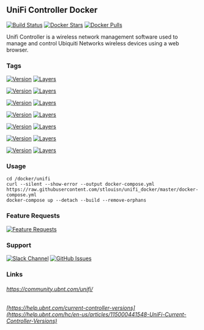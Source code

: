 [travis_logo]: https://travis-ci.org/stlouisn/unifi_docker.svg?branch=master
[travis_url]: https://travis-ci.org/stlouisn/unifi_docker
[docker_stars_logo]: https://img.shields.io/docker/stars/stlouisn/unifi.svg
[docker_pulls_logo]: https://img.shields.io/docker/pulls/stlouisn/unifi.svg
[docker_hub_url]: https://hub.docker.com/r/stlouisn/unifi
[microbadger_url]: https://microbadger.com/images/stlouisn/unifi
[feathub_data]: http://feathub.com/stlouisn/unifi_docker?format=svg
[feathub_url]: http://feathub.com/stlouisn/unifi_docker
[issues_url]: https://github.com/stlouisn/unifi_docker/issues
[slack_url]: https://stlouisn.slack.com/messages/CAB1ASU9H

## UniFi Controller Docker

[![Build Status][travis_logo]][travis_url]
[![Docker Stars][docker_stars_logo]][docker_hub_url]
[![Docker Pulls][docker_pulls_logo]][docker_hub_url]

Unifi Controller is a wireless network management software used to manage and control Ubiquiti Networks wireless devices using a web browser.

### Tags

[![Version](https://images.microbadger.com/badges/version/stlouisn/unifi:stable.svg)][microbadger_url]
[![Layers](https://images.microbadger.com/badges/image/stlouisn/unifi:stable.svg)][microbadger_url]

[![Version](https://images.microbadger.com/badges/version/stlouisn/unifi:testing.svg)][microbadger_url]
[![Layers](https://images.microbadger.com/badges/image/stlouisn/unifi:testing.svg)][microbadger_url]

[![Version](https://images.microbadger.com/badges/version/stlouisn/unifi:5.9.svg)][microbadger_url]
[![Layers](https://images.microbadger.com/badges/image/stlouisn/unifi:5.9.svg)][microbadger_url]

[![Version](https://images.microbadger.com/badges/version/stlouisn/unifi:5.8.svg)][microbadger_url]
[![Layers](https://images.microbadger.com/badges/image/stlouisn/unifi:5.8.svg)][microbadger_url]

[![Version](https://images.microbadger.com/badges/version/stlouisn/unifi:5.7.svg)][microbadger_url]
[![Layers](https://images.microbadger.com/badges/image/stlouisn/unifi:5.7.svg)][microbadger_url]

[![Version](https://images.microbadger.com/badges/version/stlouisn/unifi:5.6.svg)][microbadger_url]
[![Layers](https://images.microbadger.com/badges/image/stlouisn/unifi:5.6.svg)][microbadger_url]

[![Version](https://images.microbadger.com/badges/version/stlouisn/unifi:5.5.svg)][microbadger_url]
[![Layers](https://images.microbadger.com/badges/image/stlouisn/unifi:5.5.svg)][microbadger_url]

### Usage

```
cd /docker/unifi
curl --silent --show-error --output docker-compose.yml https://raw.githubusercontent.com/stlouisn/unifi_docker/master/docker-compose.yml
docker-compose up --detach --build --remove-orphans
```

### Feature Requests

[![Feature Requests][feathub_data]][feathub_url]

### Support

[![Slack Channel](https://img.shields.io/badge/-message-no.svg?colorA=a7a7a7&colorB=3eb991&logo=slack&logoWidth=14)][slack_url]
[![GitHub Issues](https://img.shields.io/badge/-issues-no.svg?colorA=a7a7a7&colorB=e01563&logo=github&logoWidth=14)][issues_url]

### Links

###### *https://community.ubnt.com/unifi/*
###### *[https://help.ubnt.com/current-controller-versions](https://help.ubnt.com/hc/en-us/articles/115000441548-UniFi-Current-Controller-Versions)*
